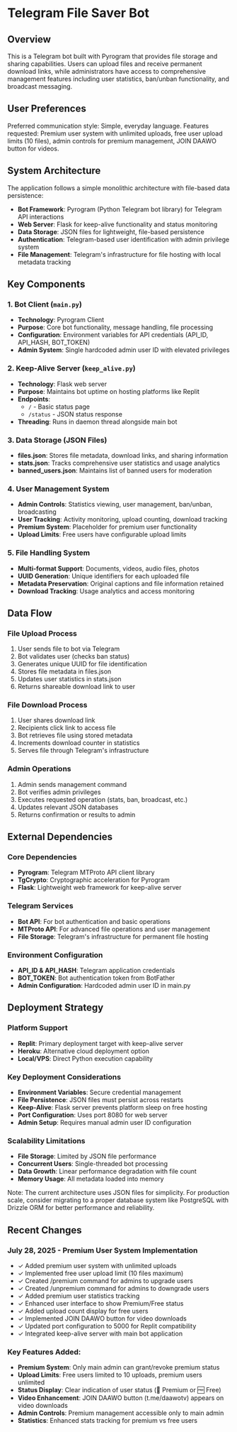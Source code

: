 # Telegram File Saver Bot

## Overview

This is a Telegram bot built with Pyrogram that provides file storage and sharing capabilities. Users can upload files and receive permanent download links, while administrators have access to comprehensive management features including user statistics, ban/unban functionality, and broadcast messaging.

## User Preferences

Preferred communication style: Simple, everyday language.
Features requested: Premium user system with unlimited uploads, free user upload limits (10 files), admin controls for premium management, JOIN DAAWO button for videos.

## System Architecture

The application follows a simple monolithic architecture with file-based data persistence:

- **Bot Framework**: Pyrogram (Python Telegram bot library) for Telegram API interactions
- **Web Server**: Flask for keep-alive functionality and status monitoring
- **Data Storage**: JSON files for lightweight, file-based persistence
- **Authentication**: Telegram-based user identification with admin privilege system
- **File Management**: Telegram's infrastructure for file hosting with local metadata tracking

## Key Components

### 1. Bot Client (`main.py`)
- **Technology**: Pyrogram Client
- **Purpose**: Core bot functionality, message handling, file processing
- **Configuration**: Environment variables for API credentials (API_ID, API_HASH, BOT_TOKEN)
- **Admin System**: Single hardcoded admin user ID with elevated privileges

### 2. Keep-Alive Server (`keep_alive.py`)
- **Technology**: Flask web server
- **Purpose**: Maintains bot uptime on hosting platforms like Replit
- **Endpoints**: 
  - `/` - Basic status page
  - `/status` - JSON status response
- **Threading**: Runs in daemon thread alongside main bot

### 3. Data Storage (JSON Files)
- **files.json**: Stores file metadata, download links, and sharing information
- **stats.json**: Tracks comprehensive user statistics and usage analytics
- **banned_users.json**: Maintains list of banned users for moderation

### 4. User Management System
- **Admin Controls**: Statistics viewing, user management, ban/unban, broadcasting
- **User Tracking**: Activity monitoring, upload counting, download tracking
- **Premium System**: Placeholder for premium user functionality
- **Upload Limits**: Free users have configurable upload limits

### 5. File Handling System
- **Multi-format Support**: Documents, videos, audio files, photos
- **UUID Generation**: Unique identifiers for each uploaded file
- **Metadata Preservation**: Original captions and file information retained
- **Download Tracking**: Usage analytics and access monitoring

## Data Flow

### File Upload Process
1. User sends file to bot via Telegram
2. Bot validates user (checks ban status)
3. Generates unique UUID for file identification
4. Stores file metadata in files.json
5. Updates user statistics in stats.json
6. Returns shareable download link to user

### File Download Process
1. User shares download link
2. Recipients click link to access file
3. Bot retrieves file using stored metadata
4. Increments download counter in statistics
5. Serves file through Telegram's infrastructure

### Admin Operations
1. Admin sends management command
2. Bot verifies admin privileges
3. Executes requested operation (stats, ban, broadcast, etc.)
4. Updates relevant JSON databases
5. Returns confirmation or results to admin

## External Dependencies

### Core Dependencies
- **Pyrogram**: Telegram MTProto API client library
- **TgCrypto**: Cryptographic acceleration for Pyrogram
- **Flask**: Lightweight web framework for keep-alive server

### Telegram Services
- **Bot API**: For bot authentication and basic operations
- **MTProto API**: For advanced file operations and user management
- **File Storage**: Telegram's infrastructure for permanent file hosting

### Environment Configuration
- **API_ID & API_HASH**: Telegram application credentials
- **BOT_TOKEN**: Bot authentication token from BotFather
- **Admin Configuration**: Hardcoded admin user ID in main.py

## Deployment Strategy

### Platform Support
- **Replit**: Primary deployment target with keep-alive server
- **Heroku**: Alternative cloud deployment option
- **Local/VPS**: Direct Python execution capability

### Key Deployment Considerations
- **Environment Variables**: Secure credential management
- **File Persistence**: JSON files must persist across restarts
- **Keep-Alive**: Flask server prevents platform sleep on free hosting
- **Port Configuration**: Uses port 8080 for web server
- **Admin Setup**: Requires manual admin user ID configuration

### Scalability Limitations
- **File Storage**: Limited by JSON file performance
- **Concurrent Users**: Single-threaded bot processing
- **Data Growth**: Linear performance degradation with file count
- **Memory Usage**: All metadata loaded into memory

Note: The current architecture uses JSON files for simplicity. For production scale, consider migrating to a proper database system like PostgreSQL with Drizzle ORM for better performance and reliability.

## Recent Changes

### July 28, 2025 - Premium User System Implementation
- ✓ Added premium user system with unlimited uploads
- ✓ Implemented free user upload limit (10 files maximum)
- ✓ Created /premium command for admins to upgrade users
- ✓ Created /unpremium command for admins to downgrade users
- ✓ Added premium user statistics tracking
- ✓ Enhanced user interface to show Premium/Free status
- ✓ Added upload count display for free users
- ✓ Implemented JOIN DAAWO button for video downloads
- ✓ Updated port configuration to 5000 for Replit compatibility
- ✓ Integrated keep-alive server with main bot application

### Key Features Added:
- **Premium System**: Only main admin can grant/revoke premium status
- **Upload Limits**: Free users limited to 10 uploads, premium users unlimited
- **Status Display**: Clear indication of user status (💎 Premium or 🆓 Free)  
- **Video Enhancement**: JOIN DAAWO button (t.me/daawotv) appears on video downloads
- **Admin Controls**: Premium management accessible only to main admin
- **Statistics**: Enhanced stats tracking for premium vs free users